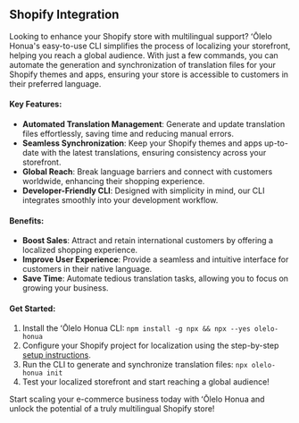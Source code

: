 ## Shopify Integration

Looking to enhance your Shopify store with multilingual support? ʻŌlelo Honua's easy-to-use CLI simplifies the process of localizing your storefront, helping you reach a global audience. With just a few commands, you can automate the generation and synchronization of translation files for your Shopify themes and apps, ensuring your store is accessible to customers in their preferred language.

#### Key Features:
- **Automated Translation Management**: Generate and update translation files effortlessly, saving time and reducing manual errors.
- **Seamless Synchronization**: Keep your Shopify themes and apps up-to-date with the latest translations, ensuring consistency across your storefront.
- **Global Reach**: Break language barriers and connect with customers worldwide, enhancing their shopping experience.
- **Developer-Friendly CLI**: Designed with simplicity in mind, our CLI integrates smoothly into your development workflow.

#### Benefits:
- **Boost Sales**: Attract and retain international customers by offering a localized shopping experience.
- **Improve User Experience**: Provide a seamless and intuitive interface for customers in their native language.
- **Save Time**: Automate tedious translation tasks, allowing you to focus on growing your business.

#### Get Started:
1. Install the ʻŌlelo Honua CLI: `npm install -g npx && npx --yes olelo-honua`
2. Configure your Shopify project for localization using the step-by-step [setup instructions](https://shopify.dev/docs/storefronts/themes/architecture/locales).
3. Run the CLI to generate and synchronize translation files: `npx olelo-honua init`
4. Test your localized storefront and start reaching a global audience!

Start scaling your e-commerce business today with ʻŌlelo Honua and unlock the potential of a truly multilingual Shopify store!  
